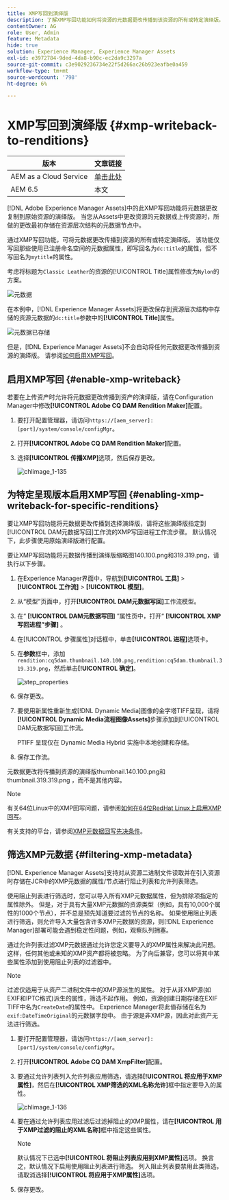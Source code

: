 ```yaml
---
title: XMP写回到演绎版
description: 了解XMP写回功能如何将资源的元数据更改传播到该资源的所有或特定演绎版。
contentOwner: AG
role: User, Admin
feature: Metadata
hide: true
solution: Experience Manager, Experience Manager Assets
exl-id: e3972784-9ded-4da8-b90c-ec2da9c3297a
source-git-commit: c3e9029236734e22f5d266ac26b923eafbe0a459
workflow-type: tm+mt
source-wordcount: '798'
ht-degree: 6%

---
```


# XMP写回到演绎版 {#xmp-writeback-to-renditions}

| 版本 | 文章链接 |
| -------- | ---------------------------- |
| AEM as a Cloud Service | [单击此处](https://experienceleague.adobe.com/docs/experience-manager-cloud-service/content/assets/admin/xmp-metadata.html?lang=zh-Hans) |
| AEM 6.5 | 本文 |

[!DNL Adobe Experience Manager Assets]中的此XMP写回功能将元数据更改复制到原始资源的演绎版。 当您从Assets中更改资源的元数据或上传资源时，所做的更改最初存储在资源层次结构的元数据节点中。

通过XMP写回功能，可将元数据更改传播到资源的所有或特定演绎版。 该功能仅写回那些使用已注册命名空间的元数据属性，即写回名为`dc:title`的属性，但不写回名为`mytitle`的属性。

考虑将标题为`Classic Leather`的资源的[!UICONTROL Title]属性修改为`Nylon`的方案。

![元数据](assets/metadata.png)

在本例中，[!DNL Experience Manager Assets]将更改保存到资源层次结构中存储的资源元数据的`dc:title`参数中的&#x200B;**[!UICONTROL Title]**&#x200B;属性。

![元数据已存储](assets/metadata_stored.png)

但是，[!DNL Experience Manager Assets]不会自动将任何元数据更改传播到资源的演绎版。 请参阅[如何启用XMP写回](#enable-xmp-writeback)。

## 启用XMP写回 {#enable-xmp-writeback}

若要在上传资产时允许将元数据更改传播到资产的演绎版，请在Configuration Manager中修改&#x200B;**[!UICONTROL Adobe CQ DAM Rendition Maker]**&#x200B;配置。

1. 要打开配置管理器，请访问`https://[aem_server]:[port]/system/console/configMgr`。
1. 打开&#x200B;**[!UICONTROL Adobe CQ DAM Rendition Maker]**&#x200B;配置。
1. 选择&#x200B;**[!UICONTROL 传播XMP]**&#x200B;选项，然后保存更改。

   ![chlimage_1-135](assets/chlimage_1-346.png)

## 为特定呈现版本启用XMP写回 {#enabling-xmp-writeback-for-specific-renditions}

要让XMP写回功能将元数据更改传播到选择演绎版，请将这些演绎版指定到[!UICONTROL DAM元数据写回]工作流的XMP写回进程工作流步骤。 默认情况下，此步骤使用原始演绎版进行配置。

要让XMP写回功能将元数据传播到演绎版缩略图140.100.png和319.319.png，请执行以下步骤。

1. 在Experience Manager界面中，导航到&#x200B;**[!UICONTROL 工具]** > **[!UICONTROL 工作流]** > **[!UICONTROL 模型]**。
1. 从“模型”页面中，打开&#x200B;**[!UICONTROL DAM元数据写回]**&#x200B;工作流模型。
1. 在“ **[!UICONTROL DAM元数据写回]** ”属性页中，打开“ **[!UICONTROL XMP写回进程”步骤]** 。
1. 在[!UICONTROL 步骤属性]对话框中，单击&#x200B;**[!UICONTROL 进程]**&#x200B;选项卡。
1. 在&#x200B;**参数**&#x200B;框中，添加`rendition:cq5dam.thumbnail.140.100.png,rendition:cq5dam.thumbnail.319.319.png`，然后单击&#x200B;**[!UICONTROL 确定]**。

   ![step_properties](assets/step_properties.png)

1. 保存更改。
1. 要使用新属性重新生成[!DNL Dynamic Media]图像的金字塔TIFF呈现，请将&#x200B;**[!UICONTROL Dynamic Media流程图像Assets]**&#x200B;步骤添加到[!UICONTROL DAM元数据写回]工作流。

   PTIFF 呈现仅在 Dynamic Media Hybrid 实施中本地创建和存储。

1. 保存工作流。

元数据更改将传播到资源的演绎版thumbnail.140.100.png和thumbnail.319.319.png ，而不是其他内容。

>[!NOTE]
>
>有关64位Linux中的XMP回写问题，请参阅[如何在64位RedHat Linux上启用XMP回写](https://helpx.adobe.com/experience-manager/kb/enable-xmp-write-back-64-bit-redhat.html)。
>
>有关支持的平台，请参阅[XMP元数据回写先决条件](/help/sites-deploying/technical-requirements.md#requirements-for-aem-assets-xmp-metadata-write-back)。

## 筛选XMP元数据 {#filtering-xmp-metadata}

[!DNL Experience Manager Assets]支持对从资源二进制文件读取并在引入资源时存储在JCR中的XMP元数据的属性/节点进行阻止列表和允许列表筛选。

使用阻止列表进行筛选时，您可以导入所有XMP元数据属性，但为排除项指定的属性除外。 但是，对于具有大量XMP元数据的资源类型（例如，具有10,000个属性的1000个节点），并不总是预先知道要过滤的节点的名称。 如果使用阻止列表进行筛选，则允许导入大量包含许多XMP元数据的资源，则[!DNL Experience Manager]部署可能会遇到稳定性问题，例如，观察队列拥塞。

通过允许列表过滤XMP元数据通过允许您定义要导入的XMP属性来解决此问题。 这样，任何其他或未知的XMP资产都将被忽略。 为了向后兼容，您可以将其中某些属性添加到使用阻止列表的过滤器中。

>[!NOTE]
>
>过滤仅适用于从资产二进制文件中的XMP源派生的属性。 对于从非XMP源(如EXIF和IPTC格式)派生的属性，筛选不起作用。 例如，资源创建日期存储在EXIF TIFF中名为`CreateDate`的属性中。 Experience Manager将此值存储在名为`exif:DateTimeOriginal`的元数据字段中。 由于源是非XMP源，因此对此资产无法进行筛选。

1. 要打开配置管理器，请访问`https://[aem_server]:[port]/system/console/configMgr`。
1. 打开&#x200B;**[!UICONTROL Adobe CQ DAM XmpFilter]**&#x200B;配置。
1. 要通过允许列表列入允许列表应用筛选，请选择&#x200B;**[!UICONTROL 将应用于XMP属性]**，然后在&#x200B;**[!UICONTROL XMP筛选的XML名称允许]**&#x200B;框中指定要导入的属性。

   ![chlimage_1-136](assets/chlimage_1-347.png)

1. 要在通过允许列表应用过滤后过滤掉阻止的XMP属性，请在&#x200B;**[!UICONTROL 用于XMP过滤的阻止的XML名称]**&#x200B;框中指定这些属性。

   >[!NOTE]
   >
   >默认情况下已选中&#x200B;**[!UICONTROL 将阻止列表应用到XMP属性]**&#x200B;选项。 换言之，默认情况下启用使用阻止列表进行筛选。 列入阻止列表要禁用此类筛选，请取消选择&#x200B;**[!UICONTROL 将应用于XMP属性]**&#x200B;选项。

1. 保存更改。
